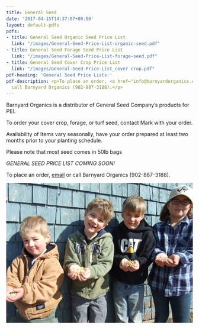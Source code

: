 ```yaml
---
title: General Seed
date: '2017-04-15T14:37:07+00:00'
layout: default-pdfs
pdfs:
- title: General Seed Organic Seed Price List
  link: "/images/General-Seed-Price-List-organic-seed.pdf"
- title: General Seed Forage Seed Price List
  link: "/images/General-Seed-Price-List-forage-seed.pdf"
- title: General Seed Cover Crop Price List
  link: "/images/General-Seed-Price-List_cover crop.pdf"
pdf-heading: 'General Seed Price Lists:'
pdf-description: <p>To place an order, <a href="info@barnyardorganics.com">email</a>   or
  call Barnyard Organics (902-887-3188).</p>
---
```



Barnyard Organics is a distributor of General Seed Company’s products for PEI.

To order your cover crop, forage, or turf seed, contact Mark with your order.

Availability of Items vary seasonally, have your order prepared at least two months prior to your planting schedule.

Please note that most seed comes in 50lb bags

*GENERAL SEED PRICE LIST COMING SOON!*

To place an order,
<a href="info@barnyardorganics.com">email</a> or call Barnyard Organics (902-887-3188).


![](/images/grain-4kids.jpg)
